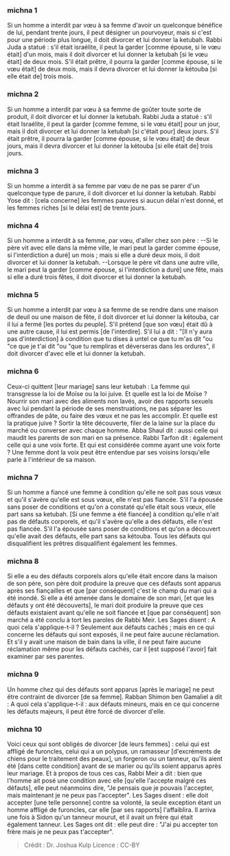 
### michna 1
Si un homme a interdit par vœu à sa femme d'avoir un quelconque bénéfice de lui, pendant trente jours, il peut désigner un pourvoyeur, mais si c'est pour une période plus longue, il doit divorcer et lui donner la ketubah. Rabbi Juda a statué : s'il était israélite, il peut la garder [comme épouse, si le vœu était] d'un mois, mais il doit divorcer et lui donner la ketubah [si le vœu était] de deux mois. S'il était prêtre, il pourra la garder [comme épouse, si le vœu était] de deux mois, mais il devra divorcer et lui donner la kétouba [si elle était de] trois mois.

### michna 2
Si un homme a interdit par vœu à sa femme de goûter toute sorte de produit, il doit divorcer et lui donner la ketubah. Rabbi Juda a statué : s'il était Israélite, il peut la garder [comme femme, si le vœu était] pour un jour, mais il doit divorcer et lui donner la ketubah [si c'était pour] deux jours. S'il était prêtre, il pourra la garder [comme épouse, si le vœu était] de deux jours, mais il devra divorcer et lui donner la kétouba [si elle était de] trois jours.

### michna 3
Si un homme a interdit à sa femme par vœu de ne pas se parer d'un quelconque type de parure, il doit divorcer et lui donner la ketubah. Rabbi Yose dit : [cela concerne] les femmes pauvres si aucun délai n'est donné, et les femmes riches [si le délai est] de trente jours.

### michna 4
Si un homme a interdit à sa femme, par vœu, d'aller chez son père : --Si le père vit avec elle dans la même ville, le mari peut la garder comme épouse, si l'interdiction a duré] un mois ; mais si elle a duré deux mois, il doit divorcer et lui donner la ketubah. --Lorsque le père vit dans une autre ville, le mari peut la garder [comme épouse, si l'interdiction a duré] une fête, mais si elle a duré trois fêtes, il doit divorcer et lui donner la ketubah.

### michna 5
Si un homme a interdit par vœu à sa femme de se rendre dans une maison de deuil ou une maison de fête, il doit divorcer et lui donner la kétouba, car il lui a fermé [les portes du peuple]. S'il prétend [que son vœu] était dû à une autre cause, il lui est permis [de l'interdire]. S'il lui a dit : "[Il n'y aura pas d'interdiction] à condition que tu dises à untel ce que tu m'as dit "ou "ce que je t'ai dit "ou "que tu rempliras et déverseras dans les ordures", il doit divorcer d'avec elle et lui donner la ketubah.

### michna 6
Ceux-ci quittent [leur mariage] sans leur ketubah : La femme qui transgresse la loi de Moïse ou la loi juive. Et quelle est la loi de Moïse ? Nourrir son mari avec des aliments non lavés, avoir des rapports sexuels avec lui pendant la période de ses menstruations, ne pas séparer les offrandes de pâte, ou faire des vœux et ne pas les accomplir. Et quelle est la pratique juive ? Sortir la tête découverte, filer de la laine sur la place du marché ou converser avec chaque homme. Abba Shaul dit : aussi celle qui maudit les parents de son mari en sa présence. Rabbi Tarfon dit : également celle qui a une voix forte. Et qui est considérée comme ayant une voix forte ? Une femme dont la voix peut être entendue par ses voisins lorsqu'elle parle à l'intérieur de sa maison.

### michna 7
Si un homme a fiancé une femme à condition qu'elle ne soit pas sous vœux et qu'il s'avère qu'elle est sous vœux, elle n'est pas fiancée. S'il l'a épousée sans poser de conditions et qu'on a constaté qu'elle était sous vœux, elle part sans sa ketubah. [Si une femme a été fiancée] à condition qu'elle n'ait pas de défauts corporels, et qu'il s'avère qu'elle a des défauts, elle n'est pas fiancée. S'il l'a épousée sans poser de conditions et qu'on a découvert qu'elle avait des défauts, elle part sans sa kétouba. Tous les défauts qui disqualifient les prêtres disqualifient également les femmes.

### michna 8
Si elle a eu des défauts corporels alors qu'elle était encore dans la maison de son père, son père doit produire la preuve que ces défauts sont apparus après ses fiançailles et que [par conséquent] c'est le champ du mari qui a été inondé. Si elle a été amenée dans le domaine de son mari, [et que les défauts y ont été découverts], le mari doit produire la preuve que ces défauts existaient avant qu'elle ne soit fiancée et [que par conséquent] son marché a été conclu à tort les paroles de Rabbi Meir. Les Sages disent :  A quoi cela s'applique-t-il ? Seulement aux défauts cachés ; mais en ce qui concerne les défauts qui sont exposés, il ne peut faire aucune réclamation. Et s'il y avait une maison de bain dans la ville, il ne peut faire aucune réclamation même pour les défauts cachés, car il [est supposé l'avoir] fait examiner par ses parentes.

### michna 9
Un homme chez qui des défauts sont apparus [après le mariage] ne peut être contraint de divorcer [de sa femme]. Rabban Shimon ben Gamaliel a dit : A quoi cela s'applique-t-il : aux défauts mineurs, mais en ce qui concerne les défauts majeurs, il peut être forcé de divorcer d'elle.

### michna 10
Voici ceux qui sont obligés de divorcer [de leurs femmes] : celui qui est affligé de furoncles, celui qui a un polypus, un ramasseur [d'excréments de chiens pour le traitement des peaux], un forgeron ou un tanneur, qu'ils aient été [dans cette condition] avant de se marier ou qu'ils soient apparus après leur mariage. Et à propos de tous ces cas, Rabbi Meir a dit : bien que l'homme ait posé une condition avec elle [qu'elle l'accepte malgré ces défauts], elle peut néanmoins dire, "Je pensais que je pouvais l'accepter, mais maintenant je ne peux pas l'accepter". Les Sages disent : elle doit accepter [une telle personne] contre sa volonté, la seule exception étant un homme affligé de furoncles, car elle [par ses rapports] l'affaiblira. Il arriva une fois à Sidon qu'un tanneur mourut, et il avait un frère qui était également tanneur. Les Sages ont dit : elle peut dire : "J'ai pu accepter ton frère mais je ne peux pas t'accepter".

>Crédit : Dr. Joshua Kulp
>Licence : CC-BY